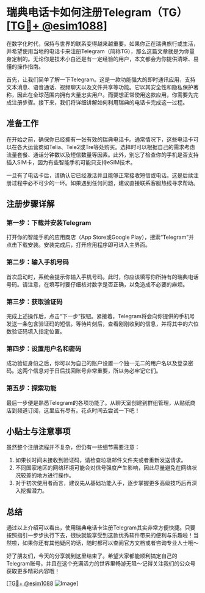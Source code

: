 # 瑞典电话卡如何注册Telegram（TG）[[TG💪+ @esim1088](https://t.me/s/esim1088)]

在数字化时代，保持与世界的联系变得越来越重要。如果你正在瑞典旅行或生活，并希望使用当地的电话卡来注册Telegram（简称TG），那么这篇文章就是为你量身定制的。无论你是技术小白还是有一定经验的用户，本文都会为你提供清晰、易懂的操作指南。

首先，让我们简单了解一下Telegram。这是一款功能强大的即时通讯应用，支持文本消息、语音通话、视频聊天以及文件共享等功能。它以其安全性和隐私保护著称，因此在全球范围内拥有大量忠实用户。而要想正常使用这款应用，你需要先完成注册步骤。接下来，我们将详细讲解如何利用瑞典的电话卡完成这一过程。

## 准备工作

在开始之前，确保你已经拥有一张有效的瑞典电话卡。通常情况下，这些电话卡可以在各大运营商如Telia、Tele2或Tre等处购买。选择时可以根据自己的需求考虑流量套餐、通话分钟数以及短信数量等因素。此外，别忘了检查你的手机是否支持插入SIM卡，因为有些智能手机可能只支持eSIM技术。

一旦有了电话卡后，请确认它已经激活并且能够正常接收短信或电话。这是后续注册过程中必不可少的一环。如果遇到任何问题，建议直接联系客服热线寻求帮助。

## 注册步骤详解

### 第一步：下载并安装Telegram

打开你的智能手机的应用商店（App Store或Google Play），搜索“Telegram”并点击下载安装。安装完成后，打开应用程序即可进入主界面。

### 第二步：输入手机号码

首次启动时，系统会提示你输入手机号码。此时，你应该填写你所持有的瑞典电话号码。请注意，在填写时要仔细核对数字是否正确，以免造成不必要的麻烦。

### 第三步：获取验证码

完成上述操作后，点击“下一步”按钮。紧接着，Telegram将会向你提供的手机号发送一条包含验证码的短信。等待片刻后，查看刚刚收到的信息，并将其中的六位数验证码填入指定位置。

### 第四步：设置用户名和密码

成功验证身份之后，你可以为自己的账户设置一个独一无二的用户名以及登录密码。这两个信息对于日后找回账号非常重要，所以务必牢记它们。

### 第五步：探索功能

最后一步便是熟悉Telegram的各项功能了。从聊天室创建到群组管理，从贴纸商店到频道订阅，这里应有尽有。花点时间去尝试一下吧！

## 小贴士与注意事项

虽然整个注册流程并不复杂，但仍有一些细节需要注意：

1. 如果长时间未接收到验证码，请检查垃圾邮件文件夹或者重新发送请求。
2. 不同国家地区的网络环境可能会对信号强度产生影响，因此尽量避免在网络状况较差的地方进行操作。
3. 对于初次使用者而言，建议先从基础功能入手，逐步掌握更多高级技巧后再深入挖掘潜力。

## 总结

通过以上介绍可以看出，使用瑞典电话卡注册Telegram其实非常方便快捷。只要按照指引一步步执行下去，很快就能享受到这款优秀软件带来的便利与乐趣啦！当然啦，如果你还有其他疑问的话，随时都可以查阅官方文档或者咨询专业人士哦～

好了朋友们，今天的分享就到这里结束了。希望大家都能顺利搞定自己的Telegram账号，并且在这个充满活力的世界里畅游无阻～记得关注我们的公众号获取更多精彩内容哦！

[[TG💪+ @esim1088](https://t.me/s/esim1088) ![Image](https://i.postimg.cc/4NQfJmqS/Snipaste-2025-05-13-00-14-12.png)]